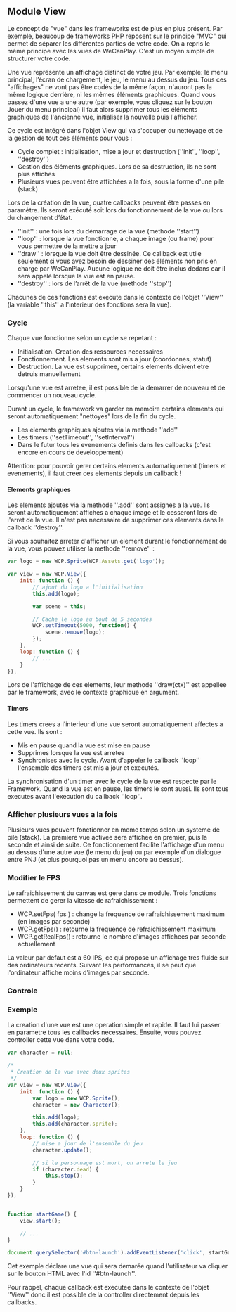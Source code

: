 ## Module View

Le concept de "vue" dans les frameworks est de plus en plus présent. Par exemple, beaucoup de frameworks PHP reposent sur le principe "MVC" qui permet de séparer les différentes parties de votre code. On a repris le même principe avec les vues de WeCanPlay. C'est un moyen simple de structurer votre code.

Une vue représente un affichage distinct de votre jeu. Par exemple: le menu principal, l’écran de chargement, le jeu, le menu au dessus du jeu. Tous ces "affichages" ne vont pas être codés de la même façon, n'auront pas la même logique derrière, ni les mêmes éléments graphiques. Quand vous passez d'une vue a une autre (par exemple, vous cliquez sur le bouton Jouer du menu principal) il faut alors supprimer tous les éléments graphiques de l'ancienne vue, initialiser la nouvelle puis l'afficher.

Ce cycle est intégré dans l'objet View qui va s'occuper du nettoyage et de la gestion de tout ces éléments pour vous :
  * Cycle complet : initialisation, mise a jour et destruction (''init'', ''loop'', ''destroy'')
  * Gestion des éléments graphiques. Lors de sa destruction, ils ne sont plus affiches
  * Plusieurs vues peuvent être affichées a la fois, sous la forme d'une pile (stack)

Lors de la création de la vue, quatre callbacks peuvent être passes en paramètre. Ils seront exécuté soit lors du fonctionnement de la vue ou lors du changement d’état.
  * ''init'' : une fois lors du démarrage de la vue (methode ''start'')
  * ''loop'' : lorsque la vue fonctionne, a chaque image (ou frame) pour vous permettre de la mettre a jour
  * ''draw'' : lorsque la vue doit être dessinée. Ce callback est utile seulement si vous avez besoin de dessiner des éléments non pris en charge par WeCanPlay. Aucune logique ne doit être inclus dedans car il sera appelé lorsque la vue est en pause.
  * ''destroy'' : lors de l’arrêt de la vue (methode ''stop'')

Chacunes de ces fonctions est execute dans le contexte de l'objet ''View'' (la variable ''this'' a l'interieur des fonctions sera la vue).

### Cycle

Chaque vue fonctionne selon un cycle se repetant :
  * Initialisation. Creation des ressources necessaires
  * Fonctionnement. Les elements sont mis a jour (coordonnes, statut)
  * Destruction. La vue est supprimee, certains elements doivent etre detruis manuellement

Lorsqu'une vue est arretee, il est possible de la demarrer de nouveau et de commencer un nouveau cycle.

Durant un cycle, le framework va garder en memoire certains elements qui seront automatiquement "nettoyes" lors de la fin du cycle.
  * Les elements graphiques ajoutes via la methode ''add''
  * Les timers (''setTimeout'', ''setInterval'')
  * Dans le futur tous les evenements definis dans les callbacks (c'est encore en cours de developpement)

Attention: pour pouvoir gerer certains elements automatiquement (timers et evenements), il faut creer ces elements depuis un callback !

#### Elements graphiques

Les elements ajoutes via la methode ''.add'' sont assignes a la vue. Ils seront automatiquement affiches a chaque image et le cesseront lors de l'arret de la vue. Il n'est pas necessaire de supprimer ces elements dans le callback ''destroy''.

Si vous souhaitez arreter d'afficher un element durant le fonctionnement de la vue, vous pouvez utiliser la methode ''remove'' :

```JavaScript
var logo = new WCP.Sprite(WCP.Assets.get('logo'));

var view = new WCP.View({
    init: function () {
        // ajout du logo a l'initialisation
        this.add(logo);

        var scene = this;

        // Cache le logo au bout de 5 secondes
        WCP.setTimeout(5000, function() {
            scene.remove(logo);
        });
    },
    loop: function () {
        // ...
    }
});
```

Lors de l'affichage de ces elements, leur methode ''draw(ctx)'' est appellee par le framework, avec le contexte graphique en argument.

#### Timers

Les timers crees a l'interieur d'une vue seront automatiquement affectes a cette vue. Ils sont :
  * Mis en pause quand la vue est mise en pause
  * Supprimes lorsque la vue est arretee
  * Synchronises avec le cycle. Avant d'appeler le callback ''loop'' l'ensemble des timers est mis a jour et executés.

La synchronisation d'un timer avec le cycle de la vue est respecte par le Framework. Quand la vue est en pause, les timers le sont aussi. Ils sont tous executes avant l'execution du callback ''loop''.

### Afficher plusieurs vues a la fois

Plusieurs vues peuvent fonctionner en meme temps selon un systeme de pile (stack). La premiere vue activee sera affichee en premier,  puis la seconde et ainsi de suite. Ce fonctionnement facilite l'affichage d'un menu au dessus d'une autre vue (le menu du jeu) ou par exemple d'un dialogue entre PNJ (et plus pourquoi pas un menu encore au dessus).

### Modifier le FPS

Le rafraichissement du canvas est gere dans ce module. Trois fonctions permettent de gerer la vitesse de rafraichissement :

  * WCP.setFps( fps ) : change la frequence de rafraichissement maximum (en images par seconde)
  * WCP.getFps() : retourne la frequence de refraichissement maximum
  * WCP.getRealFps() : retourne le nombre d'images affichees par seconde actuellement

La valeur par defaut est a 60 IPS, ce qui propose un affichage tres fluide sur des ordinateurs recents. Suivant les performances, il se peut que l'ordinateur affiche moins d'images par seconde.

### Controle



### Exemple

La creation d'une vue est une operation simple et rapide. Il faut lui passer en parametre tous les callbacks necessaires. Ensuite, vous pouvez controller cette vue dans votre code.

```JavaScript
var character = null;

/*
 * Creation de la vue avec deux sprites
 */
var view = new WCP.View({
    init: function () {
        var logo = new WCP.Sprite();
        character = new Character();

        this.add(logo);
        this.add(character.sprite);
    },
    loop: function () {
        // mise a jour de l'ensemble du jeu
        character.update();

        // si le personnage est mort, on arrete le jeu
        if (character.dead) {
            this.stop();
        }
    }
});


function startGame() {
    view.start();

    // ...
}

document.querySelector('#btn-launch').addEventListener('click', startGame);
```

Cet exemple déclare une vue qui sera demarée quand l'utilisateur va cliquer sur le bouton HTML avec l'id ''#btn-launch''. 

Pour rappel, chaque callback est executee dans le contexte de l'objet ''View'' donc il est possible de la controller directement depuis les callbacks.
